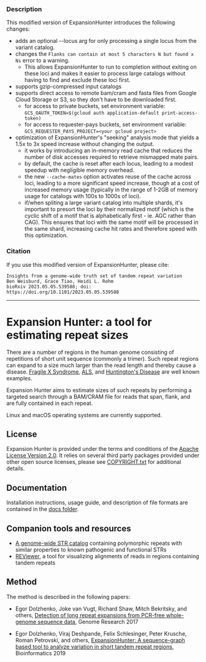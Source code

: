 ### Description

This modified version of ExpansionHunter introduces the following changes:
- adds an optional --locus arg for only processing a single locus from the variant catalog. 
- changes the `Flanks can contain at most 5 characters N but found x Ns` error to a warning. 
  - This allows ExpansionHunter to run to completion without exiting on these loci and makes it easier to process large catalogs without having to find and exclude these loci first.
- supports gzip-compressed input catalogs
- supports direct access to remote bam/cram and fasta files from Google Cloud Storage or S3, so they don't have to be downloaded first.
  - for access to private buckets, set environment variable:  
    `GCS_OAUTH_TOKEN=$(gcloud auth application-default print-access-token)`
  - for access to requester-pays buckets, set environment variable:  
    `GCS_REQUESTER_PAYS_PROJECT=<your gcloud project>`
- optimization of ExpansionHunter's "seeking" analysis mode that yields a 1.5x to 3x speed increase without changing the output.
  - it works by introducing an in-memory read cache that reduces the number of disk accesses required to retrieve mismapped mate pairs.
  - by default, the cache is reset after each locus, leading to a modest speedup with negligible memory overhead.
  - the new `--cache-mates` option activates reuse of the cache across loci, leading to a more significant speed increase, though at a cost of increased memory usage (typically in the range of 1-2GB of memory usage for catalogs with 100s to 1000s of loci). 
  - if/when spliting a large variant catalog into multiple shards, it's important to presort the loci by their normalized motif (which is the cyclic shift of a motif that is alphabetically first - ie. AGC rather than CAG). 
    This ensures that loci with the same motif will be processed in the same shard, increasing cache hit rates and therefore speed with this optimization.


### Citation
If you use this modified version of ExpansionHunter, please cite:
```
Insights from a genome-wide truth set of tandem repeat variation
Ben Weisburd, Grace Tiao, Heidi L. Rehm
bioRxiv 2023.05.05.539588; doi: https://doi.org/10.1101/2023.05.05.539588
```

---


# Expansion Hunter: a tool for estimating repeat sizes

There are a number of regions in the human genome consisting of repetitions of
short unit sequence (commonly a trimer). Such repeat regions can expand to a
size much larger than the read length and thereby cause a disease.
[Fragile X Syndrome](https://en.wikipedia.org/wiki/Fragile_X_syndrome),
[ALS](https://en.wikipedia.org/wiki/Amyotrophic_lateral_sclerosis), and
[Huntington's Disease](https://en.wikipedia.org/wiki/Huntington%27s_disease)
are well known examples.

Expansion Hunter aims to estimate sizes of such repeats by performing a targeted
search through a BAM/CRAM file for reads that span, flank, and are fully
contained in each repeat.

Linux and macOS operating systems are currently supported.

## License

Expansion Hunter is provided under the terms and conditions of the
[Apache License Version 2.0](LICENSE.txt). It relies on several third party
packages provided under other open source licenses, please see
[COPYRIGHT.txt](COPYRIGHT.txt) for additional details.

## Documentation

Installation instructions, usage guide, and description of file formats are
contained in the [docs folder](docs/01_Introduction.md).

## Companion tools and resources

- [A genome-wide STR catalog](https://github.com/Illumina/RepeatCatalogs)
  containing polymorphic repeats with similar properties to known pathogenic and
  functional STRs
- [REViewer](https://github.com/Illumina/REViewer), a tool for visualizing
  alignments of reads in regions containing tandem repeats

## Method

The method is described in the following papers:

- Egor Dolzhenko, Joke van Vugt, Richard Shaw, Mitch Bekritsky, and others,
  [Detection of long repeat expansions from PCR-free whole-genome sequence data](http://genome.cshlp.org/content/27/11/1895),
  Genome Research 2017

- Egor Dolzhenko, Viraj Deshpande, Felix Schlesinger, Peter Krusche, Roman Petrovski, and others,
[ExpansionHunter: A sequence-graph based tool to analyze variation in short tandem repeat regions](https://academic.oup.com/bioinformatics/article/doi/10.1093/bioinformatics/btz431/5499079),
Bioinformatics 2019
